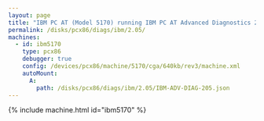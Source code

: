 ```yaml
---
layout: page
title: "IBM PC AT (Model 5170) running IBM PC AT Advanced Diagnostics 2.05"
permalink: /disks/pcx86/diags/ibm/2.05/
machines:
  - id: ibm5170
    type: pcx86
    debugger: true
    config: /devices/pcx86/machine/5170/cga/640kb/rev3/machine.xml
    autoMount:
      A:
        path: /disks/pcx86/diags/ibm/2.05/IBM-ADV-DIAG-205.json
---
```


{% include machine.html id="ibm5170" %}
